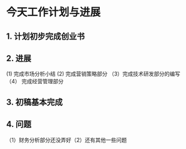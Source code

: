 # 今天工作计划与进展
## 1. 计划初步完成创业书
## 2. 进展
(1) 完成市场分析小结
(2) 完成营销策略部分
（3）完成技术研发部分的编写
（4） 完成经营管理部分
## 3. 初稿基本完成
## 4. 问题
（1）财务分析部分还没弄好（2）还有其他一些问题